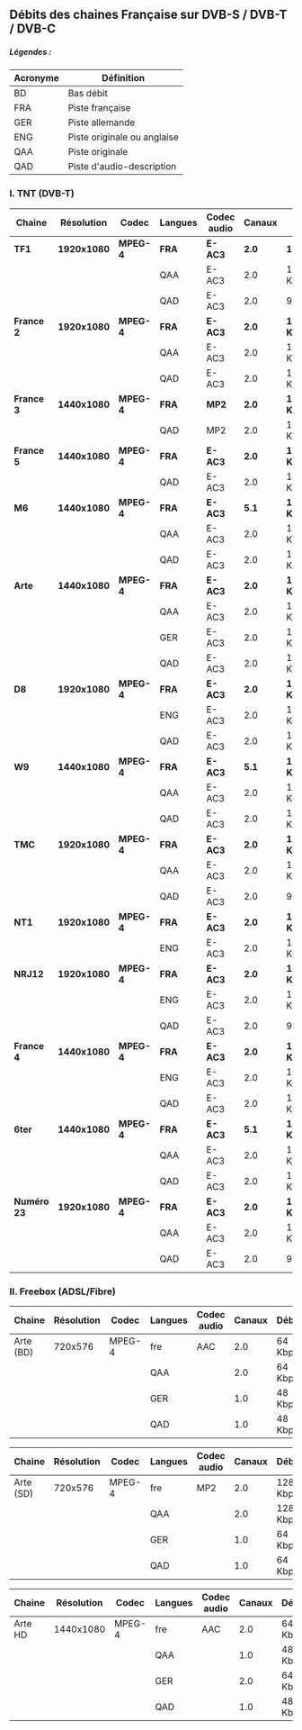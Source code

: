 ## Débits des chaines Française sur DVB-S / DVB-T / DVB-C

##### Légendes :

Acronyme | Définition
-------- | ----------
BD | Bas débit
FRA | Piste française
GER | Piste allemande
ENG | Piste originale ou anglaise
QAA | Piste originale
QAD | Piste d'audio-description

### I. TNT (DVB-T)

Chaine | Résolution | Codec | Langues | Codec audio | Canaux | Débits
------------- | ------------- | ------------- | ------------- | ------------- | ------------- | -------------
**TF1** | **1920x1080** | **MPEG-4** | **FRA** | **E-AC3** | **2.0** | **128Kbps**
|||| QAA | E-AC3 | 2.0 | 128 Kbps
|||| QAD | E-AC3 | 2.0 | 96 Kbps
**France 2** | **1920x1080** | **MPEG-4** | **FRA** | **E-AC3** | **2.0** | **128 Kbps**
|||| QAA | E-AC3 | 2.0 | 128 Kbps
|||| QAD | E-AC3 | 2.0 | 128 Kbps
**France 3** | **1440x1080** | **MPEG-4** | **FRA** | **MP2** | **2.0** | **192 Kbps**
|||| QAD | MP2 | 2.0 | 192 Kbps
**France 5** | **1440x1080** | **MPEG-4** | **FRA** | **E-AC3** | **2.0** | **128 Kbps**
|||| QAD | E-AC3 | 2.0 | 128 Kbps
**M6** | **1440x1080** | **MPEG-4** | **FRA** | **E-AC3** | **5.1** | **192 Kbps**
|||| QAA | E-AC3 | 2.0 | 128 Kbps
|||| QAD | E-AC3 | 2.0 | 128 Kbps
**Arte** | **1440x1080** | **MPEG-4** | **FRA** | **E-AC3** | **2.0** | **128 Kbps**
|||| QAA | E-AC3 | 2.0 | 128 Kbps
|||| GER | E-AC3 | 2.0 | 128 Kbps
|||| QAD | E-AC3 | 2.0 | 128 Kbps
**D8** | **1920x1080** | **MPEG-4** | **FRA** | **E-AC3** | **2.0** | **128 Kbps**
|||| ENG | E-AC3 | 2.0 | 128 Kbps
|||| QAD | E-AC3 | 2.0 | 128 Kbps
**W9** | **1440x1080** | **MPEG-4** | **FRA** | **E-AC3** | **5.1** | **192 Kbps**
|||| QAA | E-AC3 | 2.0 | 128 Kbps
|||| QAD | E-AC3 | 2.0 | 128 Kbps
**TMC** | **1920x1080** | **MPEG-4** | **FRA** | **E-AC3** | **2.0** | **128 Kbps**
|||| QAA | E-AC3 | 2.0 | 128 Kbps
|||| QAD | E-AC3 | 2.0 | 96 Kbps
**NT1** | **1920x1080** | **MPEG-4** | **FRA** | **E-AC3** | **2.0** | **128 Kbps**
|||| ENG | E-AC3 | 2.0 | 128 Kbps
**NRJ12** | **1920x1080** | **MPEG-4** | **FRA** | **E-AC3** | **2.0** | **128 Kbps**
|||| ENG | E-AC3 | 2.0 | 128 Kbps
|||| QAD | E-AC3 | 2.0 | 96 Kbps
**France 4** | **1440x1080** | **MPEG-4** | **FRA** | **E-AC3** | **2.0** | **128 Kbps**
|||| ENG | E-AC3 | 2.0 | 128 Kbps
|||| QAD | E-AC3 | 2.0 | 128 Kbps
**6ter** | **1440x1080** | **MPEG-4** | **FRA** | **E-AC3** | **5.1** | **192 Kbps**
|||| QAA | E-AC3 | 2.0 | 128 Kbps
|||| QAD | E-AC3 | 2.0 | 128 Kbps
**Numéro 23** | **1920x1080** | **MPEG-4** | **FRA** | **E-AC3** | **2.0** | **128 Kbps**
|||| QAA | E-AC3 | 2.0 | 128 Kbps
|||| QAD | E-AC3 | 2.0 | 96 Kbps

### II. Freebox (ADSL/Fibre)

Chaine | Résolution | Codec | Langues | Codec audio | Canaux | Débits
------------- | ------------- | ------------- | ------------- | ------------- | ------------- | -------------
Arte (BD)| 720x576 | MPEG-4 | fre | AAC | 2.0 | 64 Kbps
|||| QAA || 2.0 | 64 Kbps
|||| GER || 1.0 | 48 Kbps
|||| QAD || 1.0 | 48 Kbps

Chaine | Résolution | Codec | Langues | Codec audio | Canaux | Débits
------------- | ------------- | ------------- | ------------- | ------------- | ------------- | -------------	
Arte (SD)| 720x576 | MPEG-4 | fre | MP2 | 2.0 | 128 Kbps
|||| QAA || 2.0 | 128 Kbps
|||| GER || 1.0 | 64 Kbps
|||| QAD || 1.0 | 64 Kbps

Chaine | Résolution | Codec | Langues | Codec audio | Canaux | Débits
------------- | ------------- | ------------- | ------------- | ------------- | ------------- | -------------	
Arte HD | 1440x1080 | MPEG-4 | fre | AAC | 2.0 | 64 Kbps
|||| QAA || 1.0 | 48 Kbps
|||| GER || 2.0 | 64 Kbps
|||| QAD || 1.0 | 48 Kbps

